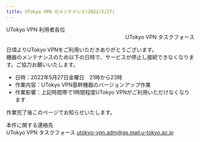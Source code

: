 ```yaml
---
title: UTokyo VPN のメンテナンス(2022/5/27)
---
```


<div>UTokyo VPN 利用者各位</div>
<div style="text-align: right;">UTokyo VPN タスクフォース</div>

日頃よりUTokyo VPNをご利用いただきありがとうございます。<br>
機器のメンテナンスのため以下の日時で、サービスが停止し接続できなくなります。ご協力お願いいたします。

- 日時：2022年5月27日金曜日　21時から23時
- 作業内容：UTokyo VPN基幹機器のバージョンアップ作業
- 作業影響：上記時間帯で1時間程度UTokyo VPNがご利用いただけなくなります

作業完了後このページでお知らせいたします。

本件に関する連絡先<br>
UTokyo VPN タスクフォース utokyo-vpn.adm@gs.mail.u-tokyo.ac.jp
